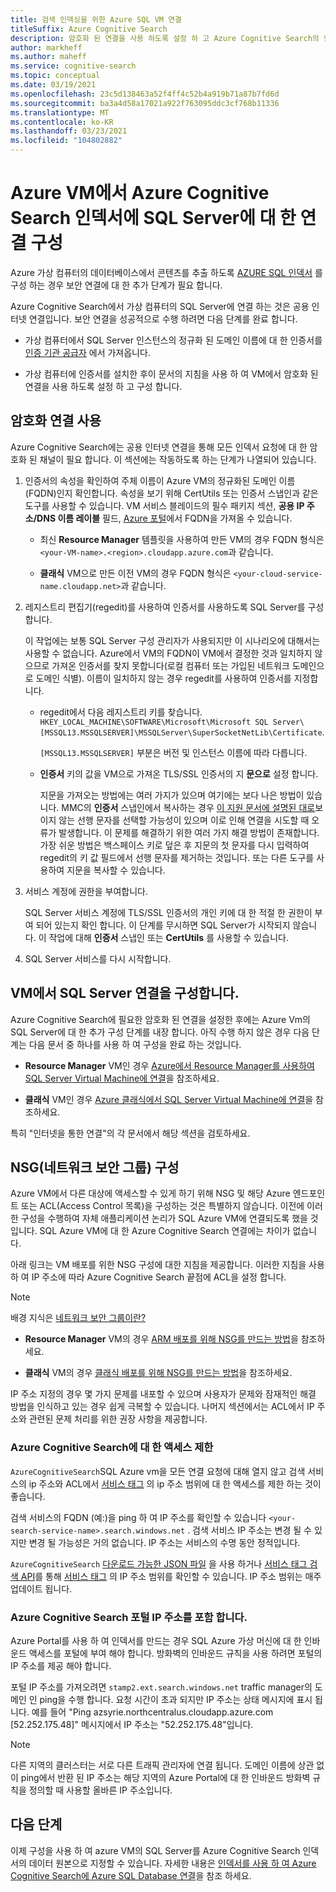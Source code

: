 ```yaml
---
title: 검색 인덱싱을 위한 Azure SQL VM 연결
titleSuffix: Azure Cognitive Search
description: 암호화 된 연결을 사용 하도록 설정 하 고 Azure Cognitive Search의 인덱서에서 Azure VM (가상 머신)에서 SQL Server에 대 한 연결을 허용 하도록 방화벽을 구성 합니다.
author: markheff
ms.author: maheff
ms.service: cognitive-search
ms.topic: conceptual
ms.date: 03/19/2021
ms.openlocfilehash: 23c5d138463a52f4ff4c52b4a919b71a87b7fd6d
ms.sourcegitcommit: ba3a4d58a17021a922f763095ddc3cf768b11336
ms.translationtype: MT
ms.contentlocale: ko-KR
ms.lasthandoff: 03/23/2021
ms.locfileid: "104802882"
---
```

# <a name="configure-a-connection-from-an-azure-cognitive-search-indexer-to-sql-server-on-an-azure-vm"></a>Azure VM에서 Azure Cognitive Search 인덱서에 SQL Server에 대 한 연결 구성

Azure 가상 컴퓨터의 데이터베이스에서 콘텐츠를 추출 하도록 [AZURE SQL 인덱서](search-howto-connecting-azure-sql-database-to-azure-search-using-indexers.md#faq) 를 구성 하는 경우 보안 연결에 대 한 추가 단계가 필요 합니다. 

Azure Cognitive Search에서 가상 컴퓨터의 SQL Server에 연결 하는 것은 공용 인터넷 연결입니다. 보안 연결을 성공적으로 수행 하려면 다음 단계를 완료 합니다.

+ 가상 컴퓨터에서 SQL Server 인스턴스의 정규화 된 도메인 이름에 대 한 인증서를 [인증 기관 공급자](https://en.wikipedia.org/wiki/Certificate_authority#Providers) 에서 가져옵니다.

+ 가상 컴퓨터에 인증서를 설치한 후이 문서의 지침을 사용 하 여 VM에서 암호화 된 연결을 사용 하도록 설정 하 고 구성 합니다.

## <a name="enable-encrypted-connections"></a>암호화 연결 사용

Azure Cognitive Search에는 공용 인터넷 연결을 통해 모든 인덱서 요청에 대 한 암호화 된 채널이 필요 합니다. 이 섹션에는 작동하도록 하는 단계가 나열되어 있습니다.

1. 인증서의 속성을 확인하여 주체 이름이 Azure VM의 정규화된 도메인 이름(FQDN)인지 확인합니다. 속성을 보기 위해 CertUtils 또는 인증서 스냅인과 같은 도구를 사용할 수 있습니다. VM 서비스 블레이드의 필수 패키지 섹션, **공용 IP 주소/DNS 이름 레이블** 필드, [Azure 포털](https://portal.azure.com/)에서 FQDN을 가져올 수 있습니다.
  
   + 최신 **Resource Manager** 템플릿을 사용하여 만든 VM의 경우 FQDN 형식은 `<your-VM-name>.<region>.cloudapp.azure.com`과 같습니다.

   + **클래식** VM으로 만든 이전 VM의 경우 FQDN 형식은 `<your-cloud-service-name.cloudapp.net>`과 같습니다.

1. 레지스트리 편집기(regedit)를 사용하여 인증서를 사용하도록 SQL Server를 구성합니다. 

   이 작업에는 보통 SQL Server 구성 관리자가 사용되지만 이 시나리오에 대해서는 사용할 수 없습니다. Azure에서 VM의 FQDN이 VM에서 결정한 것과 일치하지 않으므로 가져온 인증서를 찾지 못합니다(로컬 컴퓨터 또는 가입된 네트워크 도메인으로 도메인 식별). 이름이 일치하지 않는 경우 regedit를 사용하여 인증서를 지정합니다.

   + regedit에서 다음 레지스트리 키를 찾습니다. `HKEY_LOCAL_MACHINE\SOFTWARE\Microsoft\Microsoft SQL Server\[MSSQL13.MSSQLSERVER]\MSSQLServer\SuperSocketNetLib\Certificate`.

     `[MSSQL13.MSSQLSERVER]` 부분은 버전 및 인스턴스 이름에 따라 다릅니다. 

   + **인증서** 키의 값을 VM으로 가져온 TLS/SSL 인증서의 지 **문으로** 설정 합니다.

     지문을 가져오는 방법에는 여러 가지가 있으며 여기에는 보다 나은 방법이 있습니다. MMC의 **인증서** 스냅인에서 복사하는 경우 [이 지원 문서에 설명된 대로](https://support.microsoft.com/kb/2023869/)보이지 않는 선행 문자를 선택할 가능성이 있으며 이로 인해 연결을 시도할 때 오류가 발생합니다. 이 문제를 해결하기 위한 여러 가지 해결 방법이 존재합니다. 가장 쉬운 방법은 백스페이스 키로 덮은 후 지문의 첫 문자를 다시 입력하여 regedit의 키 값 필드에서 선행 문자를 제거하는 것입니다. 또는 다른 도구를 사용하여 지문을 복사할 수 있습니다.

1. 서비스 계정에 권한을 부여합니다. 

    SQL Server 서비스 계정에 TLS/SSL 인증서의 개인 키에 대 한 적절 한 권한이 부여 되어 있는지 확인 합니다. 이 단계를 무시하면 SQL Server가 시작되지 않습니다. 이 작업에 대해 **인증서** 스냅인 또는 **CertUtils** 를 사용할 수 있습니다.

1. SQL Server 서비스를 다시 시작합니다.

## <a name="configure-sql-server-connectivity-in-the-vm"></a>VM에서 SQL Server 연결을 구성합니다.

Azure Cognitive Search에 필요한 암호화 된 연결을 설정한 후에는 Azure Vm의 SQL Server에 대 한 추가 구성 단계를 내장 합니다. 아직 수행 하지 않은 경우 다음 단계는 다음 문서 중 하나를 사용 하 여 구성을 완료 하는 것입니다.

+ **Resource Manager** VM인 경우 [Azure에서 Resource Manager를 사용하여 SQL Server Virtual Machine에 연결](../azure-sql/virtual-machines/windows/ways-to-connect-to-sql.md)을 참조하세요. 

+ **클래식** VM인 경우 [Azure 클래식에서 SQL Server Virtual Machine에 연결](/previous-versions/azure/virtual-machines/windows/sqlclassic/virtual-machines-windows-classic-sql-connect)을 참조하세요.

특히 "인터넷을 통한 연결"의 각 문서에서 해당 섹션을 검토하세요.

## <a name="configure-the-network-security-group-nsg"></a>NSG(네트워크 보안 그룹) 구성

Azure VM에서 다른 대상에 액세스할 수 있게 하기 위해 NSG 및 해당 Azure 엔드포인트 또는 ACL(Access Control 목록)을 구성하는 것은 특별하지 않습니다. 이전에 이러한 구성을 수행하여 자체 애플리케이션 논리가 SQL Azure VM에 연결되도록 했을 것입니다. SQL Azure VM에 대 한 Azure Cognitive Search 연결에는 차이가 없습니다. 

아래 링크는 VM 배포를 위한 NSG 구성에 대한 지침을 제공합니다. 이러한 지침을 사용 하 여 IP 주소에 따라 Azure Cognitive Search 끝점에 ACL을 설정 합니다.

> [!NOTE]
> 배경 지식은 [네트워크 보안 그룹이란?](../virtual-network/network-security-groups-overview.md)

+ **Resource Manager** VM의 경우 [ARM 배포를 위해 NSG를 만드는 방법](../virtual-network/tutorial-filter-network-traffic.md)을 참조하세요.

+ **클래식** VM의 경우 [클래식 배포를 위해 NSG를 만드는 방법](/previous-versions/azure/virtual-network/virtual-networks-create-nsg-classic-ps)을 참조하세요.

IP 주소 지정의 경우 몇 가지 문제를 내포할 수 있으며 사용자가 문제와 잠재적인 해결 방법을 인식하고 있는 경우 쉽게 극복할 수 있습니다. 나머지 섹션에서는 ACL에서 IP 주소와 관련된 문제 처리를 위한 권장 사항을 제공합니다.

### <a name="restrict-access-to-the-azure-cognitive-search"></a>Azure Cognitive Search에 대 한 액세스 제한

`AzureCognitiveSearch`SQL Azure vm을 모든 연결 요청에 대해 열지 않고 검색 서비스의 ip 주소와 ACL에서 [서비스 태그](../virtual-network/service-tags-overview.md#available-service-tags) 의 ip 주소 범위에 대 한 액세스를 제한 하는 것이 좋습니다.

검색 서비스의 FQDN (예:)을 ping 하 여 IP 주소를 확인할 수 있습니다 `<your-search-service-name>.search.windows.net` . 검색 서비스 IP 주소는 변경 될 수 있지만 변경 될 가능성은 거의 없습니다. IP 주소는 서비스의 수명 동안 정적입니다.

`AzureCognitiveSearch` [다운로드 가능한 JSON 파일](../virtual-network/service-tags-overview.md#discover-service-tags-by-using-downloadable-json-files) 을 사용 하거나 [서비스 태그 검색 API](../virtual-network/service-tags-overview.md#use-the-service-tag-discovery-api-public-preview)를 통해 [서비스 태그](../virtual-network/service-tags-overview.md#available-service-tags) 의 IP 주소 범위를 확인할 수 있습니다. IP 주소 범위는 매주 업데이트 됩니다.

### <a name="include-the-azure-cognitive-search-portal-ip-addresses"></a>Azure Cognitive Search 포털 IP 주소를 포함 합니다.

Azure Portal를 사용 하 여 인덱서를 만드는 경우 SQL Azure 가상 머신에 대 한 인바운드 액세스를 포털에 부여 해야 합니다. 방화벽의 인바운드 규칙을 사용 하려면 포털의 IP 주소를 제공 해야 합니다.

포털 IP 주소를 가져오려면 `stamp2.ext.search.windows.net` traffic manager의 도메인 인 ping을 수행 합니다. 요청 시간이 초과 되지만 IP 주소는 상태 메시지에 표시 됩니다. 예를 들어 "Ping azsyrie.northcentralus.cloudapp.azure.com [52.252.175.48]" 메시지에서 IP 주소는 "52.252.175.48"입니다.

> [!NOTE]
> 다른 지역의 클러스터는 서로 다른 트래픽 관리자에 연결 됩니다. 도메인 이름에 상관 없이 ping에서 반환 된 IP 주소는 해당 지역의 Azure Portal에 대 한 인바운드 방화벽 규칙을 정의할 때 사용할 올바른 IP 주소입니다.

## <a name="next-steps"></a>다음 단계

이제 구성을 사용 하 여 azure VM의 SQL Server를 Azure Cognitive Search 인덱서의 데이터 원본으로 지정할 수 있습니다. 자세한 내용은 [인덱서를 사용 하 여 Azure Cognitive Search에 Azure SQL Database 연결](search-howto-connecting-azure-sql-database-to-azure-search-using-indexers.md)을 참조 하세요.
